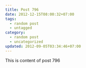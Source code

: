 ```yaml
---
title: Post 796
date: 2012-12-15T08:00:32+07:00
tags:
  - random post
  - untagged
category:
  - random post
  - uncategorized
updated: 2012-09-05T03:34:46+07:00
---
```

This is content of post 796
